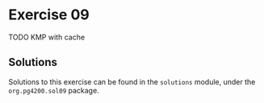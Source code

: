 # Exercise 09

TODO  KMP with cache


## Solutions

Solutions to this exercise can be found in the `solutions`
module, under the `org.pg4200.sol09` package.

